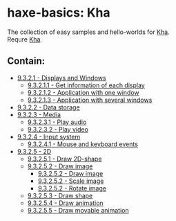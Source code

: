 haxe-basics: Kha
=========================

The collection of easy samples and hello-worlds for [Kha](http://kha.tech/).<br/>
Requre [Kha](http://kha.tech/download).

## Contain:

* [9.3.2.1 - Displays and Windows](./9.3.2.1_DisplaysAndWindows)
  * [9.3.2.1.1 - Get information of each display](./9.3.2.1_DisplaysAndWindows/9.3.2.1.1_GetEachDisplayInfo)
  * [9.3.2.1.2 - Application with one window](./9.3.2.1_DisplaysAndWindows/9.3.2.1.2_WndProps)
  * [9.3.2.1.3 - Application with several windows](./9.3.2.1_DisplaysAndWindows/9.3.2.1.3_Multiwindow)
* [9.3.2.2 - Data storage](./9.3.2.2_DataStorage)
* [9.3.2.3 - Media](./9.3.2.3_Media)
  * [9.3.2.3.1 - Play audio](./9.3.2.3_Media/9.3.2.3.1_Audio)
  * [9.3.2.3.2 - Play video](./9.3.2.3_Media/9.3.2.3.2_Video)
* [9.3.2.4 - Input system](./9.3.2.4_InputSystem)
  * [9.3.2.4.1 - Mouse and keyboard events](./9.3.2.4_InputSystem/9.3.2.4.1_MouseAndKeyboardEvents)
* [9.3.2.5 - 2D](./9.3.2.5_2D)
  * [9.3.2.5.1 - Draw 2D-shape](./9.3.2.5_2D/9.3.2.5.1_DrawText)
  * [9.3.2.5.2 - Draw image](./9.3.2.5_2D/9.3.2.5.2_DrawImage)
    * [9.3.2.5.2 - Draw image](./9.3.2.5_2D/9.3.2.5.2_DrawImage/9.3.2.5.2.1_SimpleImage)
    * [9.3.2.5.2 - Scale image](./9.3.2.5_2D/9.3.2.5.2_DrawImage/9.3.2.5.2.2_ScaledImage)
    * [9.3.2.5.2 - Rotate image](./9.3.2.5_2D/9.3.2.5.2_DrawImage/9.3.2.5.2.3_RotatedImage)
  * [9.3.2.5.3 - Draw shape](./9.3.2.5_2D/9.3.2.5.3_DrawShape)
  * [9.3.2.5.4 - Draw animation](./9.3.2.5_2D/9.3.2.5.4_DrawAnimation)
  * [9.3.2.5.5 - Draw movable animation](./9.3.2.5_2D/9.3.2.5.5_MovableAnimation)
